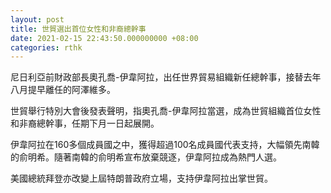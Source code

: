 ```yaml
---
layout: post
title: 世貿選出首位女性和非裔總幹事
date: 2021-02-15 22:43:50.000000000 +08:00
categories: rthk
---
```


尼日利亞前財政部長奧孔喬-伊韋阿拉，出任世界貿易組織新任總幹事，接替去年八月提早離任的阿澤維多。

世貿舉行特別大會後發表聲明，指奧孔喬-伊韋阿拉當選，成為世貿組織首位女性和非裔總幹事，任期下月一日起展開。

伊韋阿拉在160多個成員國之中，獲得超過100名成員國代表支持，大幅領先南韓的俞明希。隨著南韓的俞明希宣布放棄競逐，伊韋阿拉成為熱門人選。

美國總統拜登亦改變上屆特朗普政府立場，支持伊韋阿拉出掌世貿。
